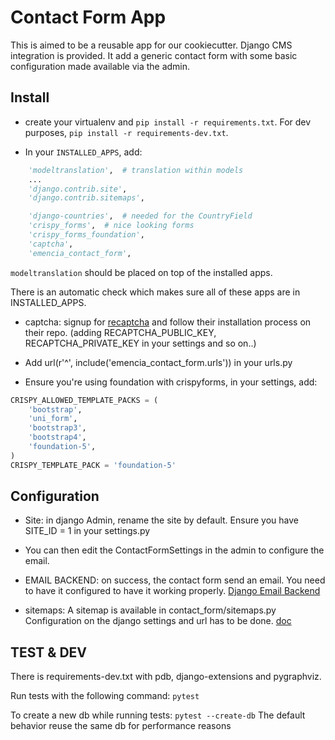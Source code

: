 Contact Form App
================

This is aimed to be a reusable app for our cookiecutter.
Django CMS integration is provided.
It add a generic contact form with some basic configuration made available via the admin.


Install
-------

- create your virtualenv and `pip install -r requirements.txt`. For dev purposes, `pip install -r requirements-dev.txt`.

- In your `INSTALLED_APPS`, add:

```python
    'modeltranslation',  # translation within models
    ...
    'django.contrib.site',
    'django.contrib.sitemaps',

    'django-countries',  # needed for the CountryField
    'crispy_forms',  # nice looking forms
    'crispy_forms_foundation',
    'captcha',
    'emencia_contact_form',
```

`modeltranslation` should be placed on top of the installed apps.

There is an automatic check which makes sure all of these apps are in INSTALLED_APPS.

- captcha: signup for [recaptcha](https://github.com/praekelt/django-recaptcha) and follow their installation process on their repo. (adding RECAPTCHA_PUBLIC_KEY, RECAPTCHA_PRIVATE_KEY in your settings and so on..)

- Add url(r'^', include('emencia_contact_form.urls')) in your urls.py

- Ensure you're using foundation with crispyforms, in your settings, add:

```python
CRISPY_ALLOWED_TEMPLATE_PACKS = (
    'bootstrap',
    'uni_form',
    'bootstrap3',
    'bootstrap4',
    'foundation-5',
)
CRISPY_TEMPLATE_PACK = 'foundation-5'
```

Configuration
-------------

- Site: in django Admin, rename the site by default. Ensure you have SITE_ID = 1 in your settings.py

- You can then edit the ContactFormSettings in the admin to configure the email.

- EMAIL BACKEND: on success, the contact form send an email. You need to have it configured to have it working properly. [Django Email Backend](https://docs.djangoproject.com/en/1.10/ref/settings/#std:setting-EMAIL_BACKEND)

- sitemaps: A sitemap is available in contact_form/sitemaps.py
Configuration on the django settings and url has to be done. [doc](https://docs.djangoproject.com/en/1.10/ref/contrib/sitemaps/)


TEST & DEV
----------

There is requirements-dev.txt with pdb, django-extensions and pygraphviz.

Run tests with the following command:
`pytest`

To create a new db while running tests: `pytest --create-db`
The default behavior reuse the same db for performance reasons
